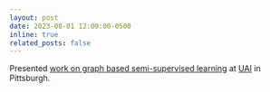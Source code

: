 ```yaml
---
layout: post
date: 2023-08-01 12:00:00-0500
inline: true
related_posts: false
---
```


Presented [work on graph based semi-supervised learning](https://proceedings.mlr.press/v216/sharma23a.html) at [UAI](https://www.auai.org/uai2023/) in Pittsburgh. 